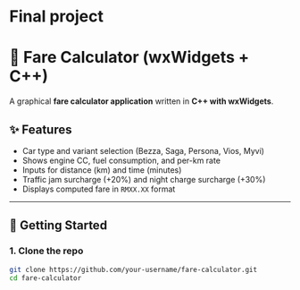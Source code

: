 # Final project

# 🚗 Fare Calculator (wxWidgets + C++)

A graphical **fare calculator application** written in **C++ with wxWidgets**.

## ✨ Features

- Car type and variant selection (Bezza, Saga, Persona, Vios, Myvi)  
- Shows engine CC, fuel consumption, and per-km rate  
- Inputs for distance (km) and time (minutes)  
- Traffic jam surcharge (+20%) and night charge surcharge (+30%)
- Displays computed fare in `RMXX.XX` format  

---

## 🚀 Getting Started

### 1. Clone the repo
```bash
git clone https://github.com/your-username/fare-calculator.git
cd fare-calculator

